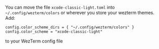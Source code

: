 You can move the file `xcode-classic-light.toml` into `~/.config/wezterm/colors` or wherever you store your wezterm themes.
Add:
```
config.color_scheme_dirs = { "~/.config/wezterm/colors" }
config.color_scheme = "xcode-classic-light"
```
to your WezTerm config file
